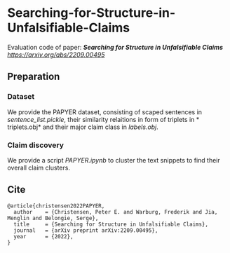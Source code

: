 # Searching-for-Structure-in-Unfalsifiable-Claims
Evaluation code of paper: ***Searching for Structure in Unfalsifiable Claims*** 
*https://arxiv.org/abs/2209.00495*

## Preparation

### Dataset
We provide the PAPYER dataset, consisting of scaped sentences in *sentence_list.pickle*, their similarity relaitions in form of triplets in *
triplets.obj* and their major claim class in *labels.obj*.

### Claim discovery
We provide a script *PAPYER.ipynb* to cluster the text snippets to find their overall claim clusters.

## Cite
```
@article{christensen2022PAPYER,
  author    = {Christensen, Peter E. and Warburg, Frederik and Jia, Menglin and Belongie, Serge},
  title     = {Searching for Structure in Unfalsifiable Claims},
  journal   = {arXiv preprint arXiv:2209.00495},
  year      = {2022},
}
```
